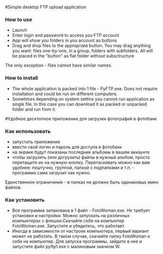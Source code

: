 #Simple desktop FTP upload application

### How to use
* Launch
* Enter login and password to access you FTP account
* App will show you folders in you account as buttons
* Drag and drop files to the appropriate button. You may drag anything you want: files one-by-one, in a group, folders with subfolders. All will be placed in the "button" as flat folder without subsctructure

The only exception - files cannot have similar names.

### How to install
* The whole application is packed into 1 file - PyFTP.exe. Does not require installation and could be run on different computers.
* Sometimes depending on system settins you cannot run application as single file. In this case you can download it as packed or unpacked folder and run from it.

#Удобное десктопное приложение для загрузки фотографий в фотобанк


### Как использовать
* запустить приложение
* ввести свой логин и пароль для доступа в фотобанк
* на экране будут показаны последние альбомы в вашем аккаунте
* чтобы загрузить (или догрузить) файлы в нужный альбом, просто перетащите их на нужную кнопку. Перетаскивать можно как вам удобнее: поштучно, группой, папкой с подпапками и т.п. - программа сама загрузит как нужно.

Единственное ограничение - в папках не должно быть одинаковых имен файлов.

### Как установить
* Вся программа запакована в 1 файл - FotoWoman.exe. Не требует установки и настройки. Можно запускать на различных компьютерах с флешки.Скачайте себе на компьютер FotoWoman.exe. Запустите и убедитесь, что работает.
* Иногда в зависимости от настроек компьютера, первый вариант может не работать. В таком случае, скачайте папку FotoWoman к себе на компьютер. Для запуска программы, зайдите в нее и запустите файл pyftp1.exe с малиновым значком W.
